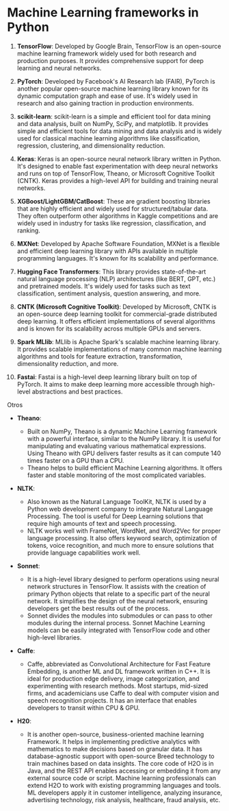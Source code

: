# Machine Learning frameworks in Python

1. **TensorFlow**: Developed by Google Brain, TensorFlow is an open-source machine learning framework widely used for both research and production purposes. It provides comprehensive support for deep learning and neural networks.

2. **PyTorch**: Developed by Facebook's AI Research lab (FAIR), PyTorch is another popular open-source machine learning library known for its dynamic computation graph and ease of use. It's widely used in research and also gaining traction in production environments.

3. **scikit-learn**: scikit-learn is a simple and efficient tool for data mining and data analysis, built on NumPy, SciPy, and matplotlib. It provides simple and efficient tools for data mining and data analysis and is widely used for classical machine learning algorithms like classification, regression, clustering, and dimensionality reduction.

4. **Keras**: Keras is an open-source neural network library written in Python. It's designed to enable fast experimentation with deep neural networks and runs on top of TensorFlow, Theano, or Microsoft Cognitive Toolkit (CNTK). Keras provides a high-level API for building and training neural networks.

5. **XGBoost/LightGBM/CatBoost**: These are gradient boosting libraries that are highly efficient and widely used for structured/tabular data. They often outperform other algorithms in Kaggle competitions and are widely used in industry for tasks like regression, classification, and ranking.

6. **MXNet**: Developed by Apache Software Foundation, MXNet is a flexible and efficient deep learning library with APIs available in multiple programming languages. It's known for its scalability and performance.

7. **Hugging Face Transformers**: This library provides state-of-the-art natural language processing (NLP) architectures (like BERT, GPT, etc.) and pretrained models. It's widely used for tasks such as text classification, sentiment analysis, question answering, and more.

8. **CNTK (Microsoft Cognitive Toolkit)**: Developed by Microsoft, CNTK is an open-source deep learning toolkit for commercial-grade distributed deep learning. It offers efficient implementations of several algorithms and is known for its scalability across multiple GPUs and servers.

9. **Spark MLlib**: MLlib is Apache Spark's scalable machine learning library. It provides scalable implementations of many common machine learning algorithms and tools for feature extraction, transformation, dimensionality reduction, and more.

10. **Fastai**: Fastai is a high-level deep learning library built on top of PyTorch. It aims to make deep learning more accessible through high-level abstractions and best practices.

Otros

- **Theano**:

  - Built on NumPy, Theano is a dynamic Machine Learning framework with a powerful interface, similar to the NumPy library. It is useful for manipulating and evaluating various mathematical expressions. Using Theano with GPU delivers faster results as it can compute 140 times faster on a GPU than a CPU.
  - Theano helps to build efficient Machine Learning algorithms. It offers faster and stable monitoring of the most complicated variables.

- **NLTK**:
  - Also known as the Natural Language ToolKit, NLTK is used by a Python web development company to integrate Natural Language Processing. The tool is useful for Deep Learning solutions that require high amounts of text and speech processing.
  - NLTK works well with FrameNet, WordNet, and Word2Vec for proper language processing. It also offers keyword search, optimization of tokens, voice recognition, and much more to ensure solutions that provide language capabilities work well.
- **Sonnet**:

  - It is a high-level library designed to perform operations using neural network structures in TensorFlow. It assists with the creation of primary Python objects that relate to a specific part of the neural network. It simplifies the design of the neural network, ensuring developers get the best results out of the process.
  - Sonnet divides the modules into submodules or can pass to other modules during the internal process. Sonnet Machine Learning models can be easily integrated with TensorFlow code and other high-level libraries.

- **Caffe**:
  - Caffe, abbreviated as Convolutional Architecture for Fast Feature Embedding, is another ML and DL framework written in C++. It is ideal for production edge delivery, image categorization, and experimenting with research methods. Most startups, mid-sized firms, and academicians use Caffe to deal with computer vision and speech recognition projects. It has an interface that enables developers to transit within CPU & GPU.
- **H20**:
  - It is another open-source, business-oriented machine learning Framework. It helps in implementing predictive analytics with mathematics to make decisions based on granular data. It has database-agnostic support with open-source Breed technology to train machines based on data insights. The core code of H2O is in Java, and the REST API enables accessing or embedding it from any external source code or script. Machine learning professionals can extend H2O to work with existing programming languages and tools. ML developers apply it in customer intelligence, analyzing insurance, advertising technology, risk analysis, healthcare, fraud analysis, etc.
